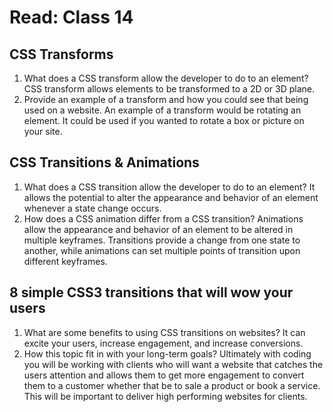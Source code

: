 # Read: Class 14

## CSS Transforms

1. What does a CSS transform allow the developer to do to an element? CSS transform allows elements to be transformed to a 2D or 3D plane.
2. Provide an example of a transform and how you could see that being used on a website. An example of a transform would be rotating an element. It could be used if you wanted to rotate a box or picture on your site.

## CSS Transitions & Animations

1. What does a CSS transition allow the developer to do to an element? It allows the potential to alter the appearance and behavior of an element whenever a state change occurs.
2. How does a CSS animation differ from a CSS transition? Animations allow the appearance and behavior of an element to be altered in multiple keyframes. Transitions provide a change from one state to another, while animations can set multiple points of transition upon different keyframes.

## 8 simple CSS3 transitions that will wow your users

1. What are some benefits to using CSS transitions on websites? It can excite your users, increase engagement, and increase conversions.
2. How this topic fit in with your long-term goals? Ultimately with coding you will be working with clients who will want a website that catches the users attention and allows them to get more engagement to convert them to a customer whether that be to sale a product or book a service. This will be important to deliver high performing websites for clients.
